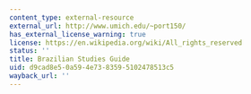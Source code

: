 ```yaml
---
content_type: external-resource
external_url: http://www.umich.edu/~port150/
has_external_license_warning: true
license: https://en.wikipedia.org/wiki/All_rights_reserved
status: ''
title: Brazilian Studies Guide
uid: d9cad8e5-0a59-4e73-8359-5102478513c5
wayback_url: ''
---
```


